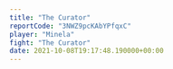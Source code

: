 ```yaml
---
title: "The Curator"
reportCode: "3NWZ9pcKAbYPfqxC"
player: "Minela"
fight: "The Curator"
date: 2021-10-08T19:17:48.190000+00:00
---
```

